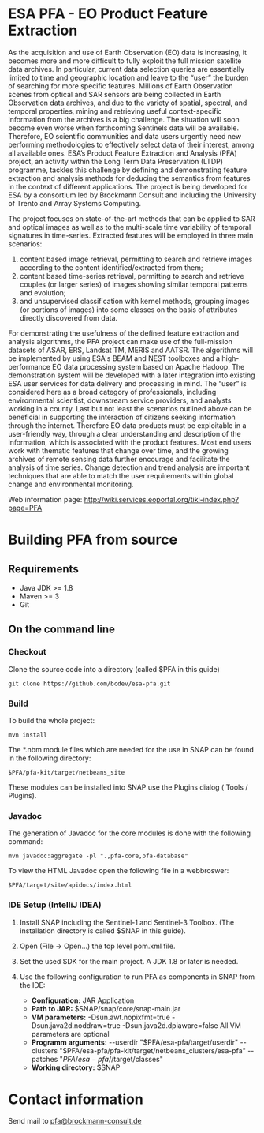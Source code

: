 # ESA PFA - EO Product Feature Extraction

As the acquisition and use of Earth Observation (EO) data is increasing, it becomes more and more difficult to fully exploit the full mission satellite data archives. In particular, current data selection queries are essentially limited to time and geographic location and leave to the “user” the burden of searching for more specific features. 
Millions of Earth Observation scenes from optical and SAR sensors are being collected in Earth Observation data archives, and due to the variety of spatial, spectral, and temporal properties, mining and retrieving useful context-specific information from the archives is a big challenge. The situation will soon become even worse when forthcoming Sentinels data will be available. Therefore, EO scientific communities and data users urgently need new performing methodologies to effectively select data of their interest, among all available ones.
ESA’s Product Feature Extraction and Analysis (PFA) project, an activity within the Long Term Data Preservation (LTDP) programme, tackles this challenge by defining and demonstrating feature extraction and analysis methods for deducing the semantics from features in the context of different applications.
The project is being developed for ESA by a consortium led by Brockmann Consult and including the University of Trento and Array Systems Computing.

The project focuses on state-of-the-art methods that can be applied to SAR and optical images as well as to the multi-scale time variability of temporal signatures in time-series. Extracted features will be employed in three main scenarios: 
1.  content based image retrieval, permitting to search and retrieve images according to the content identified/extracted from them;
2.	content based time-series retrieval, permitting to search and retrieve couples (or larger series) of images showing similar temporal patterns and evolution;
3.	and unsupervised classification with kernel methods, grouping images (or portions of images) into some classes on the basis of attributes directly discovered from data.

For demonstrating the usefulness of the defined feature extraction and analysis algorithms, the PFA project can make use of the full-mission datasets of ASAR, ERS, Landsat TM, MERIS and AATSR. The algorithms will be implemented by using ESA's BEAM and NEST toolboxes and a high-performance EO data processing system based on Apache Hadoop. The demonstration system will be developed with a later integration into existing ESA user services for data delivery and processing in mind.
The “user” is considered here as a broad category of professionals, including environmental scientist, downstream service providers, and analysts working in a county. Last but not least the scenarios outlined above can be beneficial in supporting the interaction of citizens seeking information through the internet. Therefore EO data products must be exploitable in a user-friendly way, through a clear understanding and description of the information, which is associated with the product features. Most end users work with thematic features that change over time, and the growing archives of remote sensing data further encourage and facilitate the analysis of time series. Change detection and trend analysis are important techniques that are able to match the user requirements within global change and environmental monitoring.

Web information page: http://wiki.services.eoportal.org/tiki-index.php?page=PFA

# Building PFA from source

## Requirements

- Java JDK >= 1.8
- Maven >= 3
- Git

## On the command line

### Checkout
Clone the source code into a directory (called $PFA in this guide)

	git clone https://github.com/bcdev/esa-pfa.git
	

### Build

To build the whole project:

    mvn install
    
The *.nbm module files which are needed for the use in SNAP can be found in the following directory: 
    
    $PFA/pfa-kit/target/netbeans_site
    
These modules can be installed into SNAP use the Plugins dialog ( Tools / Plugins).
 
### Javadoc
    
The generation of Javadoc for the core modules is done with the following command:

    mvn javadoc:aggregate -pl ".,pfa-core,pfa-database"
    
To view the HTML Javadoc open the following file in a webbroswer:

    $PFA/target/site/apidocs/index.html
    
    
### IDE Setup (IntelliJ IDEA)

1. Install SNAP including the Sentinel-1 and Sentinel-3 Toolbox. (The installation directory is called $SNAP in this guide).
 
2. Open (File -> Open...) the top level pom.xml file.

3. Set the used SDK for the main project. A JDK 1.8 or later is needed.

4. Use the following configuration to run PFA as components in SNAP from the IDE:
    * **Configuration:** JAR Application
    * **Path to JAR:** $SNAP/snap/core/snap-main.jar
	* **VM parameters:** -Dsun.awt.nopixfmt=true -Dsun.java2d.noddraw=true -Dsun.java2d.dpiaware=false
	All VM parameters are optional
	* **Programm arguments:** --userdir
                              "$PFA/esa-pfa/target/userdir"
                              --clusters
                              "$PFA/esa-pfa/pfa-kit/target/netbeans_clusters/esa-pfa"
                              --patches
                              "$PFA/esa-pfa/$/target/classes"
	* **Working directory:** $SNAP


Contact information
===================

Send mail to pfa@brockmann-consult.de
